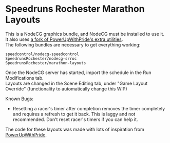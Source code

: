 # Speedruns Rochester Marathon Layouts

This is a NodeCG graphics bundle, and NodeCG must be installed to use it. It also uses [a fork of PowerUpWithPride's extra utilities](https://github.com/SpeedrunsRochester/nodecg-puwp).  
The following bundles are necessary to get everything working: 
```
speedcontrol/nodecg-speedcontrol
SpeedrunsRochester/nodecg-srroc
SpeedrunsRochester/marathon-layouts
```

Once the NodeCG server has started, import the schedule in the Run Modifications tab.  
Layouts are changed in the Scene Editing tab, under "Game Layout Override" (functionality to automatically change this WIP)

Known Bugs:
* Resetting a racer's timer after completion removes the timer completely and requires a refresh to get it back. This is laggy and not recommended. Don't reset racer's timers if you can help it.


The code for these layouts was made with lots of inspiration from [PowerUpWithPride](https://github.com/PowerUpWithPride).
